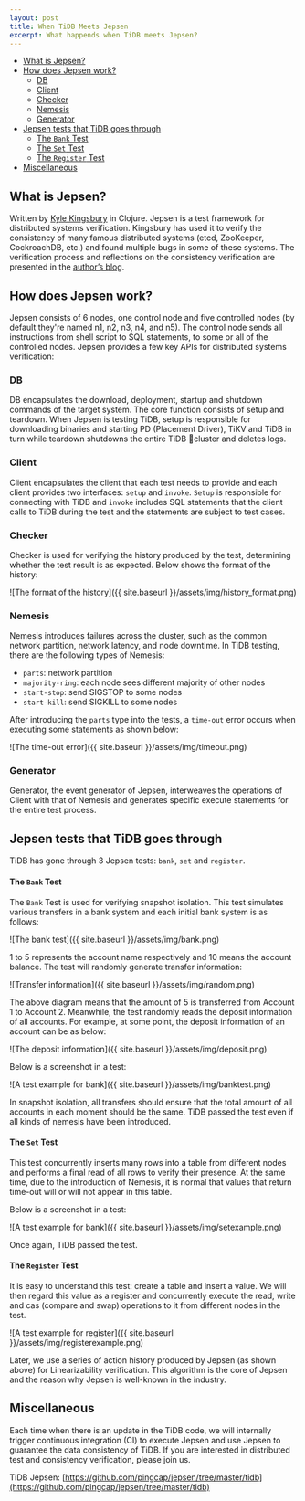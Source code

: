 ```yaml
---
layout: post
title: When TiDB Meets Jepsen
excerpt: What happends when TiDB meets Jepsen?
---
```


- [What is Jepsen?](#what-is-jepsen)
- [How does Jepsen work?](#how-does-jepsen-work)
    - [DB](#db)
    - [Client](#client)
    - [Checker](#checker)
    - [Nemesis](#nemesis)
    - [Generator](#generator)
- [Jepsen tests that TiDB goes through](#jepsen-tests-that-tidb-goes-through)
    - [The `Bank` Test](#the-bank-test)
    - [The `Set` Test](#the-set-test)
    - [The `Register` Test](#the-register-test)
- [Miscellaneous](#miscellaneous)


## What is Jepsen?

Written by [Kyle Kingsbury](https://aphyr.com/about) in Clojure. Jepsen is a test framework for distributed systems verification. Kingsbury has used it to verify the consistency of many famous distributed systems (etcd, ZooKeeper, CockroachDB, etc.) and found multiple bugs in some of these systems. The verification process and reflections on the consistency verification are presented in the [author’s blog](https://aphyr.com/tags/jepsen).

## How does Jepsen work?

Jepsen consists of 6 nodes, one control node and five controlled nodes (by default they're named n1, n2, n3, n4, and n5). The control node sends all instructions from shell script to SQL statements, to some or all of the controlled nodes. Jepsen provides a few key APIs for distributed systems verification:

### DB

DB encapsulates the download, deployment, startup and shutdown commands of the target system. The core function consists of setup and teardown. When Jepsen is testing TiDB, setup is responsible for downloading binaries and starting PD (Placement Driver), TiKV and TiDB in turn while teardown shutdowns the entire TiDB cluster and deletes logs.

### Client

Client encapsulates the client that each test needs to provide and each client provides two interfaces: `setup` and `invoke`. `Setup` is responsible for connecting with TiDB and `invoke` includes SQL statements that the client calls to TiDB during the test and the statements are subject to test cases.

### Checker

Checker is used for verifying the history produced by the test, determining whether the test result is as expected. Below shows the format of the history:

![The format of the history]({{ site.baseurl }}/assets/img/history_format.png)

### Nemesis

Nemesis introduces failures across the cluster, such as the common network partition, network latency, and node downtime. In TiDB testing, there are the following types of Nemesis:

+ `parts`: network partition
+ `majority-ring`: each node sees different majority of other nodes
+ `start-stop`: send SIGSTOP to some nodes
+ `start-kill`: send SIGKILL to some nodes

After introducing the `parts` type into the tests, a `time-out` error occurs when executing some statements as shown below:

![The time-out error]({{ site.baseurl }}/assets/img/timeout.png)

### Generator

Generator, the event generator of Jepsen, interweaves the operations of Client with that of Nemesis and generates specific execute statements for the entire test process.

## Jepsen tests that TiDB goes through

TiDB has gone through 3 Jepsen tests: `bank`, `set` and `register`.

#### The `Bank` Test

The `Bank` Test is used for verifying snapshot isolation. This test simulates various transfers in a bank system and each initial bank system is as follows:

![The bank test]({{ site.baseurl }}/assets/img/bank.png)

1 to 5 represents the account name respectively and 10 means the account balance. The test will randomly generate transfer information:

![Transfer information]({{ site.baseurl }}/assets/img/random.png)

The above diagram means that the amount of 5 is transferred from Account 1 to Account 2. Meanwhile, the test randomly reads the deposit information of all accounts. For example, at some point, the deposit information of an account can be as below:

![The deposit information]({{ site.baseurl }}/assets/img/deposit.png)

Below is a screenshot in a test:

![A test example for bank]({{ site.baseurl }}/assets/img/banktest.png)

In snapshot isolation, all transfers should ensure that the total amount of all accounts in each moment should be the same. TiDB passed the test even if all kinds of nemesis have been introduced.

#### The `Set` Test

This test concurrently inserts many rows into a table from different nodes and performs a final read of all rows to verify their presence. At the same time, due to the introduction of Nemesis, it is normal that values that return time-out will or will not appear in this table.

Below is a screenshot in a test:

![A test example for bank]({{ site.baseurl }}/assets/img/setexample.png)

Once again, TiDB passed the test.

#### The `Register` Test

It is easy to understand this test: create a table and insert a value. We will then regard this value as a register and concurrently execute the read, write and cas (compare and swap) operations to it from different nodes in the test.

![A test example for register]({{ site.baseurl }}/assets/img/registerexample.png)

Later, we use a series of action history produced by Jepsen (as shown above) for Linearizability verification. This algorithm is the core of Jepsen and the reason why Jepsen is well-known in the industry.

## Miscellaneous

Each time when there is an update in the TiDB code, we will internally trigger continuous integration (CI) to execute Jepsen and use Jepsen to guarantee the data consistency of TiDB. If you are interested in distributed test and consistency verification, please join us.

TiDB Jepsen: [https://github.com/pingcap/jepsen/tree/master/tidb](https://github.com/pingcap/jepsen/tree/master/tidb)

